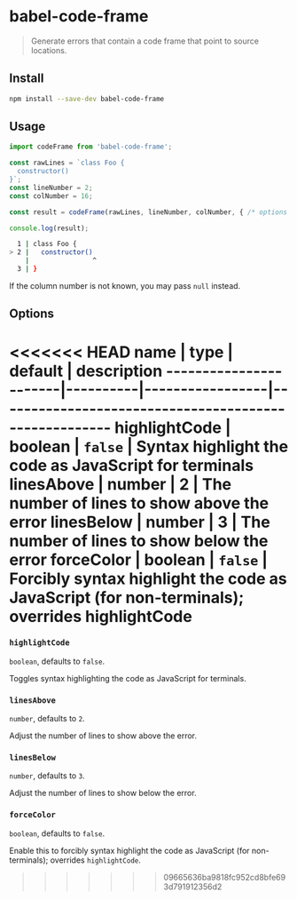 # babel-code-frame

> Generate errors that contain a code frame that point to source locations.

## Install

```sh
npm install --save-dev babel-code-frame
```

## Usage

```js
import codeFrame from 'babel-code-frame';

const rawLines = `class Foo {
  constructor()
}`;
const lineNumber = 2;
const colNumber = 16;

const result = codeFrame(rawLines, lineNumber, colNumber, { /* options */ });

console.log(result);
```

```sh
  1 | class Foo {
> 2 |   constructor()
    |                ^
  3 | }
```

If the column number is not known, you may pass `null` instead.

## Options

<<<<<<< HEAD
name                   | type     | default         | description
-----------------------|----------|-----------------|------------------------------------------------------
highlightCode          | boolean  | `false`         | Syntax highlight the code as JavaScript for terminals
linesAbove             | number   | 2               | The number of lines to show above the error
linesBelow             | number   | 3               | The number of lines to show below the error
forceColor             | boolean  | `false`         | Forcibly syntax highlight the code as JavaScript (for non-terminals); overrides highlightCode
=======
### `highlightCode`

`boolean`, defaults to `false`.

Toggles syntax highlighting the code as JavaScript for terminals.

### `linesAbove`

`number`, defaults to `2`.

Adjust the number of lines to show above the error.

### `linesBelow`

`number`, defaults to `3`.

Adjust the number of lines to show below the error.

### `forceColor`

`boolean`, defaults to `false`.

Enable this to forcibly syntax highlight the code as JavaScript (for non-terminals); overrides `highlightCode`.
>>>>>>> 09665636ba9818fc952cd8bfe693d791912356d2
